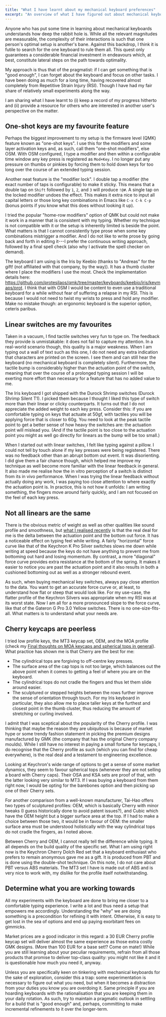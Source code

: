 ```yaml
---
title: "What I have learnt about my mechanical keyboard preferences"
excerpt: "An overview of what I have figured out about mechanical keyboards and my preferences."
---
```


Anyone who has put some time in learning about mechanical keyboards
understands how deep the rabbit hole is. While all the relevant
magnitudes are measurable, the complexity of their interactions is
such that one person's optimal setup is another's bane. Against this
backdrop, I think it is futile to search for the one keyboard to rule
them all. This quest only guarantees a considerable financial
investment in endeavours which, at best, constitute lateral steps on
the path towards optimality.

My approach is thus that of the pragmatist: if I can get something
that is "good enough", I can forget about the keyboard and focus on
other tasks. I have been doing as much for a long time, having
recovered almost completely from Repetitive Strain Injury (RSI).
Though I have had my fair share of relatively small experiments along
the way.

I am sharing what I have learnt to (i) keep a record of my progress
hitherto and (ii) provide a resource for others who are interested in
another user's perspective on the matter.

## One-shot keys are my favourite feature

Perhaps the biggest improvement to my setup is the firmware level
(QMK) feature known as "one-shot keys". I use this for the modifiers
and some layer activation keys and, as such, call them "one-shot
modifiers", else OSM. With OSM configured, I type a modifier and then
within a configurable time window any key press is registered as
`Mod+Key`. I no longer put any pressure on thumbs or pinkies by
forcing them to hold down keys for too long over the course of an
extended typing session.

Another neat feature is the "modifier lock". I double tap a modifier
(the exact number of taps is configurable) to make it sticky. This
means that a double tap on `Shift` followed by `1`, `2`, and `3` will
produce `!@#`. A single tap on the locked modifier undoes the effect.
This makes it extra nice to input all capital letters or those long
key combinations in Emacs like `C-x C-k C-p` (bonus points if you know
what this does without looking it up).

I tried the popular "home-row modifiers" option of QMK but could not
make it work in a manner that is consistent with my typing. Whether my
technique is not compatible with it or the setup is inherently limited
is beside the point. What matters is that I cannot consistently type
prose when some key combinations mistrigger a modifier. And I do not
like to write prose by going back and forth in editing it---I prefer
the continuous writing approach, followed by a final spell check (also
why I activate the spell checker on demand).

The keyboard I am using is the Iris by Keebio (thanks to "Andreas" for
the gift! (not affiliated with that company, by the way)). It has a
thumb cluster where I place the modifiers I use the most. Check the
implementation details here:
<https://github.com/protesilaos/qmk/tree/master/keyboards/keebio/iris/keymaps/prot>.
I think that with OSM I would be content to even use a traditional
keyboard for a while without fear of suffering a relapse in my RSI.
This is because I would not need to twist my wrists to press and hold
any modifier. Make no mistake though: an ergonomic keyboard is the
superior option, ceteris paribus.

## Linear switches are my favourites

Taken in a vacuum, I find tactile switches very fun to type on. The
feedback they provide is unmistakable: it does not fail to capture my
attention. In a real-world scenario though, this quality is a major
weakness. When I am typing out a wall of text such as this one, I do
not need any extra indication that characters are printed on the
screen. I see them and can still hear the keyboard (no mechanical
keyboard is completely silent). Furthermore, the tactile bump is
considerably higher than the actuation point of the switch, meaning
that over the course of a prolonged typing session I will be exerting
more effort than necessary for a feature that has no added value to
me.

The Iris keyboard I got shipped with the Durock Shrimp switches
(Durock Shrimp Silent T1). I picked them because I thought I liked
this type of switch more than their linear or clicky counterparts. It
turns out that I do not appreciate the added weight to each key press.
Consider this: if you are comfortable typing on keys that actuate at
50gf, with tactiles you will be applying force that is closer to 60g.
You need to look at the peak tactile point to get a better sense of
how heavy the switches are: the actuation point will mislead you. (And
if the tactile point is too close to the actuation point you might as
well go directly for linears as the bump will be too small.)

When I started out with linear switches, I felt like typing against a
pillow. I could not tell by touch alone if my key presses were being
registered. There was no feedback other than an abrupt bottom out
event. It was disorienting. I did give them a fair chance though,
which helped me improve my technique as well become more familiar with
the linear feedback in general. It also made me realise how the in
vitro perception of a switch is distinct from its in vivo performance.
When I was trying the linear feedback without actually doing any work,
I was paying too close attention to where exactly the actuation point
is. In practice, this is not how it unfolds: I am writing something,
the fingers move around fairly quickly, and I am not focused on the
feel of each key press.

## Not all linears are the same

There is the obvious metric of weight as well as other qualities like
sound profile and smoothness, but [what I realised
recently](https://protesilaos.com/keeb/2024-11-14-gateron-yellow-mechanical-key-switches/)
is that the real deal for me is the delta between the actuation point
and the bottom out force. It has a noticeable effect on typing feel
while writing. A fairly "horizontal" force curve like that of the
Keychron K Pro Silver switches slows me down while writing at speed
because the keys do not have anything to prevent me from bottoming out
hard and losing momentum. By contrast, a more "diagonal" force curve
provides extra resistance at the bottom of the spring. It makes it
easier to notice you are past the actuation point and it also results
in both a cushioned bottoming out as well as a stronger rebound event.

As such, when buying mechanical key switches, always pay close
attention to the data. You want to get an accurate force curve or, at
least, to understand how flat or steep that would look like. For my
use-case, the flatter profile of the Keychron Silvers was appropriate
when my RSI was at its worst state. Now I am all for a more pronounced
slope to the force curve, like that of the Gateron G Pro 3.0 Yellow
switches. There is no one-size-fits-all. What matters is to understand
what your needs are.

## Cherry keycaps are peerless

I tried low profile keys, the MT3 keycap set, OEM, and the MOA profile
(check my [Final thoughts on MOA keycaps and spherical tops in
general](https://protesilaos.com/keeb/2024-10-13-final-thoughts-moa-spherical-tops/)).
What practice has shown me is that Cherry are the best for me:

- The cylindrical tops are forgiving to off-centre key presses.
- The surface area of the cap tops is not too large, which balances
  out the above point when it comes to getting a feel of where you are
  on the keyboard.
- The cylindrical tops do not cradle the fingers and thus let them
  slide around easier.
- The sculptured or stepped heights between the rows further improve
  the sense of orientation through touch. For my Iris keyboard in
  particular, they also allow me to place taller keys at the furthest
  and closest point in the thumb cluster, thus reducing the amount of
  stretching or curling involved.

I admit that I was sceptical about the popularity of the Cherry
profile. I was thinking that maybe the reason they are ubiquitous is
because of market hype or some trendy fashion statement in picking the
premium designs manufactured by GMK (the company that has the original
Cherry company moulds). While I still have no interest in paying a
small fortune for keycaps, I do recognise that the Cherry profile as
such (which you can find for cheap everywhere), is the real deal and a
testament to engineering excellence.

Looking at Keychron's wide range of options to get a sense of some
market dynamics, they seem to favour spherical tops (whenever they are
not selling a board with Cherry caps). Their OSA and KSA sets are
proof of that, with the latter looking very similar to MT3. If I was
buying a keyboard from them right now, I would be opting for the
barebones option and then picking up one of their Cherry sets.

For another comparison from a well-known manufacturer, Tai-Hao offers
two types of sculptured profiles: OEM, which is basically Cherry with
minor tweaks (I guess historically done to avoid patent issues?), and
Cubic which have the OEM height but a bigger surface area at the top.
If I had to make a choice between those two, it would be in favour of
OEM: the smaller surface area must be understood holistically with the
way cylindrical tops do not cradle the fingers, as I noted above.

Between Cherry and OEM, I cannot really tell the difference while
typing. It all depends on the build quality of the specific set. What
I am using right now is the Keychron Cherry Dolch Red set that a
keyboard enthusiast who prefers to remain anonymous gave me as a gift.
It is produced from PBT and is done using the double-shot technique.
On this note, I do not care about PBT versus ABS materials. The MT3
set I have is made out of ABS and is very nice to work with, my
dislike for the profile itself notwithstanding.

## Determine what you are working towards

All my experiments with the keyboard are done to bring me closer to a
comfortable typing experience. I write a lot and thus need a setup
that empowers me accordingly. Understanding the "why" we are doing
something is a precondition for refining it with intent. Otherwise, it
is easy to get lost in the sea of options and end up paying exorbitant
fees on gimmicks.

Market prices are a good indicator in this regard: a 30 EUR Cherry
profile keycap set will deliver almost the same experience as those
extra costly GMK designs. (More than 100 EUR for a base set!? Come on
mate!) While you are still learning about your peculiar requirements,
refrain from all those products that promise to deliver top-class
quality: you might not like it and it is questionable how much you
need it, anyway.

Unless you are specifically keen on tinkering with mechanical
keyboards for the sake of exploration, consider this a trap: some
experimentation is necessary to figure out what you need, but when it
becomes a distraction from your duties you know you are overdoing it.
Same principle if you are hoarding keyboards with the rationalisation
that you are keeping them in your daily rotation. As such, try to
maintain a pragmatic outlook in settling for a build that is "good
enough" and, perhaps, committing to make incremental refinements to it
over the longer-term.
